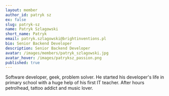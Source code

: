 ```yaml
---
layout: member
author_id: patryk sz
ex: false
slug: patryk-sz
name: Patryk Szlagowski
short_name: Patryk
email: patryk.szlagowski@brightinventions.pl
bio: Senior Backend Developer
description: Senior Backend Developer
avatar: /images/members/patryk_szlagowski.jpg
avatar_hover: /images/patryksz_passion.png
published: true
---
```

Software developer, geek, problem solver. He started his developer's life in primary school with a huge help of his first IT teacher. After hours petrolhead, tattoo addict and music lover. 

